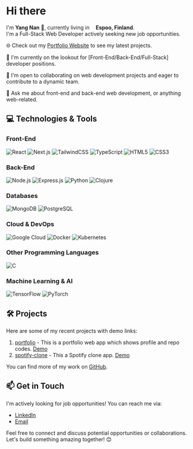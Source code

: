 <h1>Hi there</h1>

<p>I'm <strong>Yang Nan</strong> 👋, currently living in <img src="https://cdn-icons-png.flaticon.com/512/197/197585.png" width="13" /><strong>Espoo, Finland</strong>.</br> I'm a Full-Stack Web Developer actively seeking new job opportunities.</p>

<p>🌐 Check out my <a href="https://portfolio-nanyangcn.vercel.app/">Portfolio Website</a> to see my latest projects.</p>
<p>🎯 I'm currently on the lookout for [Front-End/Back-End/Full-Stack] developer positions.</p>
<p>👯 I'm open to collaborating on web development projects and eager to contribute to a dynamic team.</p>
<p>💬 Ask me about front-end and back-end web development, or anything web-related.</p>

<h2>💻 Technologies & Tools</h2>

<h3>Front-End</h3>
<p>
  <img src="https://img.shields.io/badge/react-%2320232a.svg?style=flat&logo=react&logoColor=%2361DAFB" alt="React">
  <img src="https://img.shields.io/badge/Next-black?style=flat&logo=next.js&logoColor=white" alt="Next.js">
  <img src="https://img.shields.io/badge/tailwindcss-%2338B2AC.svg?style=flat&logo=tailwind-css&logoColor=white" alt="TailwindCSS">
  <img src="https://img.shields.io/badge/typescript-%23007ACC.svg?style=flat&logo=typescript&logoColor=white" alt="TypeScript">
  <img src="https://img.shields.io/badge/html5-%23E34F26.svg?style=flat&logo=html5&logoColor=white" alt="HTML5">
  <img src="https://img.shields.io/badge/css3-%231572B6.svg?style=flat&logo=css3&logoColor=white" alt="CSS3">
</p>

<h3>Back-End</h3>
<p>
  <img src="https://img.shields.io/badge/node.js-%23323330.svg?style=flat&logo=node.js&logoColor=%2343853D" alt="Node.js">
  <img src="https://img.shields.io/badge/express.js-%23404d59.svg?style=flat&logo=express&logoColor=%2361DAFB" alt="Express.js">
  <img src="https://img.shields.io/badge/python-3670A0?style=flat&logo=python&logoColor=ffdd54" alt="Python">
  <img src="https://img.shields.io/badge/Clojure-%23Clojure.svg?style=flat&logo=Clojure&logoColor=Clojure" alt="Clojure">
</p>

<h3>Databases</h3>
<p>
  <img src="https://img.shields.io/badge/MongoDB-%234ea94b.svg?style=flat&logo=mongodb&logoColor=white" alt="MongoDB">
  <img src="https://img.shields.io/badge/postgres-%23316192.svg?style=flat&logo=postgresql&logoColor=white" alt="PostgreSQL">
</p>

<h3>Cloud & DevOps</h3>
<p>
  <img src="https://img.shields.io/badge/Google%20Cloud-%234285F4.svg?style=flat&logo=google-cloud&logoColor=white" alt="Google Cloud">
  <img src="https://img.shields.io/badge/docker-%230db7ed.svg?style=flat&logo=docker&logoColor=white" alt="Docker">
  <img src="https://img.shields.io/badge/kubernetes-%23326ce5.svg?style=flat&logo=kubernetes&logoColor=white" alt="Kubernetes">
</p>

<h3>Other Programming Languages</h3>
<p>
  <img src="https://img.shields.io/badge/c-%2300599C.svg?style=flat&logo=c&logoColor=white" alt="C">
</p>

<h3>Machine Learning & AI</h3>
<p>
  <img src="https://img.shields.io/badge/TensorFlow-%23FF6F00.svg?style=flat&logo=TensorFlow&logoColor=white" alt="TensorFlow">
  <img src="https://img.shields.io/badge/PyTorch-%23EE4C2C.svg?style=flat&logo=PyTorch&logoColor=white" alt="PyTorch">
</p>

<h2>🛠️ Projects</h2>

<p>Here are some of my recent projects with demo links:</p>

<ol>
  <li>
    <a href="https://github.com/nanyangcn/portfolio">portfolio</a> - This is a portfolio web app which shows profile and repo codes. <a href="https://portfolio-nanyangcn.vercel.app/">Demo</a>
  </li>
  <li>
    <a href="https://github.com/nanyangcn/spotify-clone">spotify-clone</a> - This a Spotify clone app. <a href="https://spotify-clone-nanyangcn.vercel.app/">Demo</a>
  </li>
</ol>

<p>You can find more of my work on <a href="https://github.com/nanyangcn">GitHub</a>.</p>

<h2>📫 Get in Touch</h2>

<p>I'm actively looking for job opportunities! You can reach me via:</p>

<ul>
  <li>
    <a href="https://www.linkedin.com/in/yang-nan-47091119b">LinkedIn</a>
  </li>
  <li>
    <a href="mailto:nanyangcn@gmail.com">Email</a>
  </li>
</ul>

<p>Feel free to connect and discuss potential opportunities or collaborations. Let's build something amazing together! 😊</p>
